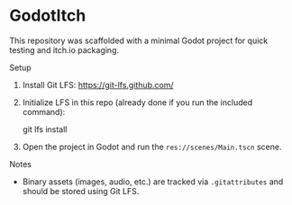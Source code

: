 # GodotItch

This repository was scaffolded with a minimal Godot project for quick testing and itch.io packaging.

Setup
1. Install Git LFS: https://git-lfs.github.com/
2. Initialize LFS in this repo (already done if you run the included command):

	git lfs install

3. Open the project in Godot and run the `res://scenes/Main.tscn` scene.

Notes
- Binary assets (images, audio, etc.) are tracked via `.gitattributes` and should be stored using Git LFS.